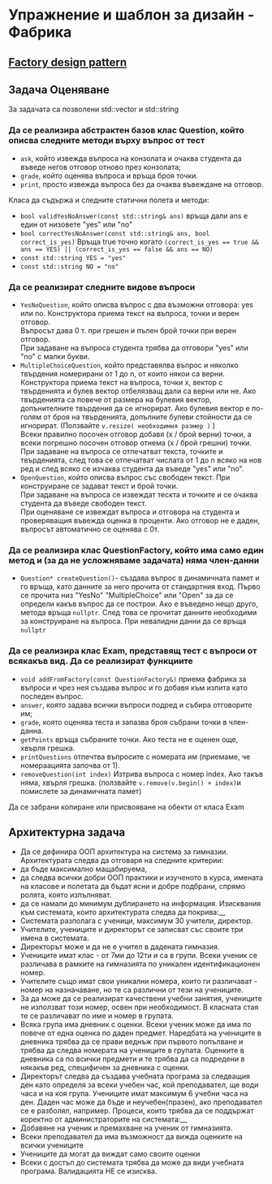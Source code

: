 # Упражнение и шаблон за дизайн - Фабрика

## [Factory design pattern](https://refactoring.guru/design-patterns/factory-method)

## Задача Оценяване

За задачата са позволени std::vector и std::string

### Да се реализира абстрактен базов клас Question, който описва следните методи върху въпрос от тест

* `ask`, който извежда въпроса на конзолата и очаква студента да въведе негов отговор отново през конзолата;
* `grade`, който оценява въпроса и връща броя точки.
* `print`, просто извежда въпроса без да очаква въвеждане на отговор.

Класа да съдържа и следните статични полета и методи:

* `bool validYesNoAnswer(const std::string& ans)` връща дали ans е един от низовете "yes" или "no"
* `bool correctYesNoAnswer(const std::string& ans, bool correct_is_yes)` Връща true точно когато `(correct_is_yes == true && ans == YES) || (correct_is_yes == false && ans == NO)`
* `const std::string YES = "yes"`
* `const std::string NO = "no"`

### Да се реализират следните видове въпроси

* `YesNoQuestion`, който описва въпрос с два възможни отговора: yes или no.
Конструктора приема текст на въпроса, точки и верен отговор.  
Въпросът дава 0 т. при грешен и пълен брой точки при верен отговор.  
При задаване на въпроса студента трябва да отговори "yes" или "no" с малки букви.
* `MultipleChoiceQuestion`, който представялва въпрос и няколко твърдения номерирани от 1 до n, от които някои са верни.  
Конструктора приема текст на въпроса, точки x, вектор с твърденията и булев вектор отбелязващ дали са верни или не.
Ако твърденията са повече от размера на булевия вектор, допънителните твърдения да се игнорират.
Ако булевия вектор е по-голям от броя на твърденията, допълните булеви стойности да се игнорират. (Ползвайте `v.resize( необходимия размер )` )  
Всеки правилно посочен отговор добавя (x / брой верни) точки, а всеки погрешно посочен отговор отнема (x / брой грешни) точки.  
При задаване на въпроса се отпечатват текста, точките и твърденията, след това се отпечатват числата от 1 до n всяко на нов ред и след всяко се
изчаква студента да въведе "yes" или "no".
* `OpenQuestion`, който описва въпрос със свободен текст. При конструиране се задават текст и брой точки.  
При задаване на въпроса се извеждат тескта и точките и се очаква студента да въведе свободен текст.  
При оценяване се извеждат въпроса и отговора на студента и проверяващия въвежда оценка в проценти. Ако отговор не е даден, въпросът автоматично се оценява с 0т.

### Да се реализира клас QuestionFactory, който има само един метод и (за да не усложняваме задачата) няма член-данни

* `Question* createQuestion()`- създава въпрос в динамичната памет и го връща, като данните за него прочита от стандартния вход.
Първо се прочита низ "YesNo" "MultipleChoice" или "Open" за да се определи какъв въпрос да се построи. Ако е въведено нещо друго, метода връща `nullptr`.
След това се прочитат данните необходими за конструиране на въпроса. При невалидни данни да се връща `nullptr`

### Да се реализира клас Exam, представящ тест с въпроси от всякакъв вид. Да се реализират функциите

* `void addFromFactory(const QuestionFactory&)` приема фабрика за въпроси и чрез нея създава въпрос и го добавя към изпита като последен въпрос.
* `answer`, която задава всички въпроси подред и събира отговорите им;
* `grade`, която оценява теста и запазва броя събрани точки в член-данна.
* `getPoints` връща събраните точки. Ако теста не е оценен още, хвърля грешка.  
* `printQuestions` отпечтва въпросите с номерата им (приемаме, че номераацията започва от 1).
* `removeQuestion(int index)` Изтрива въпроса с номер index. Ако такъв няма, хвърля грешка. (ползвайте `v.remove(v.begin() + index)`и помислете за динамичната памет)
  
Да се забрани копиране или присвояване на обекти от класа Exam


## Aрхитектурна задача



- Да се дефинира ООП архитектура на система за гимназии. Архитектурата следва да отговаря на следните критерии:
- да бъде максимално мащабируема,
- да следва всички добри ООП практики и изученото в курса,
имената на класове и полетата да бъдат ясни и добре подбрани, спрямо ролята, която изпълняват.
- да се намали до минимум дублирането на информация. 
Изисквания към системата, които архитектурата следва да покрива:__
- Системата разполага с ученици, максимум 30 учители, директор.
- Учителите, учениците и директорът се записват със своите три имена в системата.
- Директорът може и да не е учител в дадената гимназия. 
- Учениците имат клас - от 7ми до 12ти и са в групи. Всеки ученик се различава в рамките на гимназията по уникален идентификационен номер.
- Учителите също имат свои уникални номера, които ги различават - номер на назначаване, но те са различни от тези на учениците.
- За да може да се реализират качествени учебни занятия, учениците не използват този номер, освен при необходимост. В класната стая те се различават по име и номер в групата.
- Всяка група има дневник с оценки. Всеки ученик може да има по повече от една оценка по даден предмет. Наредбата на учениците в дневника трябва да се прави веднъж при първото попълване и трябва да следва номерата на учениците в групата. Оценките в дневника са по всички предмети и те трябва да са подредени в някакъв ред, специфичен за дневника с оценки.
- Директорът следва да създава учебната програма за следващия ден като определя за всеки учебен час, кой преподавател, ще води часа и на коя група. Учениците имат максимум 6 учебни часа на ден. Даден час може да бъде и неучебен(празен), ако преподавател се е разболял, например.
Процеси, които трябва да се поддържат коректно от администраторите на системата:__
- Добавяне на ученик и премахване на ученик от гимназията. 
- Всеки преподавател да има възможност да вижда оценките на всички учениците
- Учениците да могат да виждат само своите оценки
- Всеки с достъп до системата трябва да може да види учебната програма. 
Валидацията НЕ се изисква.


